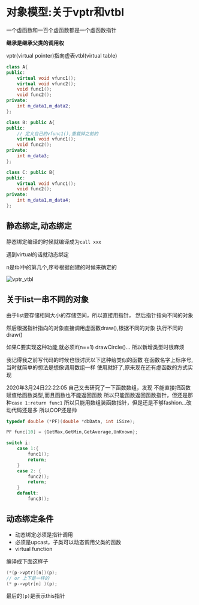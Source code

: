 # 对象模型:关于vptr和vtbl
一个虚函数和一百个虚函数都是一个虚函数指针

**继承是继承父类的调用权**

vptr(virtual pointer)指向虚表vtbl(virtual table)



```cpp
class A{
public:
    virtual void vfunc1();
    virtual void vfunc2();
    void func1();
    void func2();
private:
    int m_data1,m_data2;
};

class B: public A{
public:
    // 定义自己的vfunc1(),重载掉之前的
    virtual void vfunc1();
    void func2();
private:
    int m_data3;
};

class C: public B{
public:
    virtual void vfunc1();
    void func2();
private:
    int m_data1,m_data4;
};
```

## 静态绑定,动态绑定
静态绑定编译的时候就编译成为`call xxx`

遇到virtual的话就动态绑定

n是tbl中的第几个,序号根据创建的时候来确定的

![vptr_vtbl](https://cdn.jsdelivr.net/gh/wolfdan666/BlogPic/cpp/class/vptr_vtbl.jpg)


## 关于list一串不同的对象
由于list要存储相同大小的存储空间，所以直接用指针，
然后指针指向不同的对象

然后根据指针指向的对象直接调用虚函数draw(),根据不同的对象
执行不同的draw()

如果C要实现这种功能,就必须if(n==1) drawCircle()...
所以新增类型时很麻烦

我记得我之前写代码的时候也很讨厌以下这种给类似的函数
在函数名字上标序号,当时就简单的想法是想像调用数组一样
使用就好了,原来现在还有虚函数的方式实现

2020年3月24日22:22:05 自己又去研究了一下函数数组，发现
不能直接把函数赋值给函数类型,而且函数也不能返回函数
所以只能函数返回函数指针，但还是那种`case 1:return func1`
所以只能用数组装函数指针，但是还是不够fashion...改动代码还是多
所以OOP还是帅

```cpp
typedef double (*PF)(double *dbData, int iSize);

PF func[10] = {GetMax,GetMin,GetAverage,UnKnown};
```

```cpp
switch i:
    case 1:{
        func1();
        return;
    }
    case 2: {
        func2();
        return;
    }
    default:
        func3();
```

## 动态绑定条件
- 动态绑定必须是指针调用
- 必须是upcast，子类可以动态调用父类的函数
- virtual function

编译成下面这样子
```cpp
(*(p->vptr)[n])(p);
// or 上下是一样的
(* p->vptr[n] )(p);
```

最后的`(p)`是表示this指针
